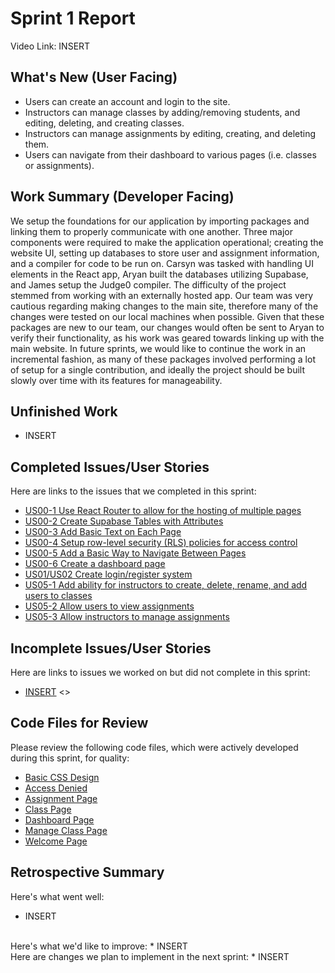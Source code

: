 # Sprint 1 Report 
Video Link: INSERT
## What's New (User Facing)
 * Users can create an account and login to the site.
 * Instructors can manage classes by adding/removing students, and editing, deleting, and creating classes.
 * Instructors can manage assignments by editing, creating, and deleting them.
 * Users can navigate from their dashboard to various pages (i.e. classes or assignments).

## Work Summary (Developer Facing)
We setup the foundations for our application by importing packages and linking them to properly communicate with one another. Three major components were required to make the application operational; creating the website UI, setting up databases to store user and assignment information, and a compiler for code to be run on. Carsyn was tasked with handling UI elements in the React app, Aryan built the databases utilizing Supabase, and James setup the Judge0 compiler. The difficulty of the project stemmed from working with an externally hosted app. Our team was very cautious regarding making changes to the main site, therefore many of the changes were tested on our local machines when possible. Given that these packages are new to our team, our changes would often be sent to Aryan to verify their functionality, as his work was geared towards linking up with the main website. In future sprints, we would like to continue the work in an incremental fashion, as many of these packages involved performing a lot of setup for a single contribution, and ideally the project should be built slowly over time with its features for manageability.

## Unfinished Work
* INSERT

## Completed Issues/User Stories
Here are links to the issues that we completed in this sprint:
 * [US00-1 Use React Router to allow for the hosting of multiple pages](https://github.com/aryputh/hackassign-project/issues/4)
 * [US00-2 Create Supabase Tables with Attributes](https://github.com/aryputh/hackassign-project/issues/7)
 * [US00-3 Add Basic Text on Each Page](https://github.com/aryputh/hackassign-project/issues/6)
 * [US00-4 Setup row-level security (RLS) policies for access control](https://github.com/aryputh/hackassign-project/issues/10)
 * [US00-5 Add a Basic Way to Navigate Between Pages](https://github.com/aryputh/hackassign-project/issues/5)
 * [US00-6 Create a dashboard page](https://github.com/aryputh/hackassign-project/issues/11)
 * [US01/US02 Create login/register system](https://github.com/aryputh/hackassign-project/issues/13)
 * [US05-1 Add ability for instructors to create, delete, rename, and add users to classes](https://github.com/aryputh/hackassign-project/issues/16)
 * [US05-2 Allow users to view assignments](https://github.com/aryputh/hackassign-project/issues/17)
 * [US05-3 Allow instructors to manage assignments](https://github.com/aryputh/hackassign-project/issues/18)
 
 ## Incomplete Issues/User Stories
 Here are links to issues we worked on but did not complete in this sprint:
 * [INSERT](INSERT) <<INSERT EXPLANATION WHY ISSUE NOT COMPLETE>>

## Code Files for Review
Please review the following code files, which were actively developed during this sprint, for quality:
 * [Basic CSS Design](https://github.com/aryputh/hackassign-project/blob/main/frontend/src/styles/global.css)
 * [Access Denied](https://github.com/aryputh/hackassign-project/blob/main/frontend/src/pages/AccessDenied.js)
 * [Assignment Page](https://github.com/aryputh/hackassign-project/blob/main/frontend/src/pages/AssignmentPage.js)
 * [Class Page](https://github.com/aryputh/hackassign-project/blob/main/frontend/src/pages/ClassPage.js)
 * [Dashboard Page](https://github.com/aryputh/hackassign-project/blob/main/frontend/src/pages/Dashboard.js)
 * [Manage Class Page](https://github.com/aryputh/hackassign-project/blob/main/frontend/src/pages/ManageClass.js)
 * [Welcome Page](https://github.com/aryputh/hackassign-project/blob/main/frontend/src/pages/Welcome.js)
 
## Retrospective Summary
Here's what went well:
 * INSERT
<br>
Here's what we'd like to improve:
 * INSERT
<br>
Here are changes we plan to implement in the next sprint:
 * INSERT
